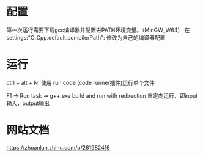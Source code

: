 # 配置
第一次运行需要下载gcc编译器并配置进PATH环境变量。（MinGW_W64）
在settings:"C_Cpp.default.compilerPath": 修改为自己的编译器配置
# 运行
ctrl + alt + N: 使用 run code (code runner插件)运行单个文件

F1 -> Run task -> g++.exe build and run with redirection 重定向运行，即input输入，output输出
# 网站文档
https://zhuanlan.zhihu.com/p/261982416